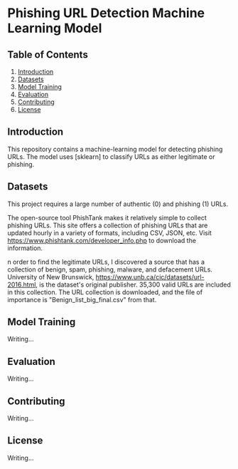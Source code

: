 # Phishing URL Detection Machine Learning Model

## Table of Contents
  1. [Introduction](#introduction)<br>
  2. [Datasets](#datasets)<br>
  3. [Model Training](#model-training)<br>
  4. [Evaluation](#evaluation)<br>
  5. [Contributing](#contributing)<br>
  6. [License](#license)

## <a name="introduction"></a> Introduction
This repository contains a machine-learning model for detecting phishing URLs. The model uses [sklearn] to classify URLs as either legitimate or phishing.

## <a name="datasets"> Datasets
This project requires a large number of authentic (0) and phishing (1) URLs.

The open-source tool PhishTank makes it relatively simple to collect phishing URLs. This site offers a collection of phishing URLs that are updated hourly in a variety of formats, including CSV, JSON, etc. Visit https://www.phishtank.com/developer_info.php to download the information.

n order to find the legitimate URLs, I discovered a source that has a collection of benign, spam, phishing, malware, and defacement URLs. University of New Brunswick, https://www.unb.ca/cic/datasets/url-2016.html, is the dataset's original publisher. 35,300 valid URLs are included in this collection. The URL collection is downloaded, and the file of importance is "Benign_list_big_final.csv" from that.

## <a name="model-training"> Model Training
Writing...

## <a name="evaluation"> Evaluation
Writing...

## <a name="contributing"> Contributing
Writing...

## <a name="license"> License
Writing...

